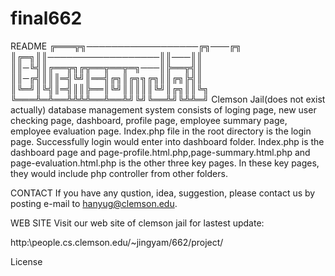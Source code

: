 # final662
README
                                          ╔═══╦╗──────────────────╔╗───╔╗
                                          ║╔═╗║║──────────────────║║───║║
                                          ║║─╚╣║╔══╦╗╔╦══╦══╦═╗───║╠══╦╣║
                                          ║║─╔╣║║║═╣╚╝║══╣╔╗║╔╗╗╔╗║║╔╗╠╣║
                                          ║╚═╝║╚╣║═╣║║╠══║╚╝║║║║║╚╝║╔╗║║╚╗
                                          ╚═══╩═╩══╩╩╩╩══╩══╩╝╚╝╚══╩╝╚╩╩═╝
Clemson Jail(does not exist actually) database management system consists of loging page, new user checking page, dashboard, profile page, employee summary page, employee evaluation page. Index.php file in the root directory is the login page. Successfully login would enter into dashboard folder. Index.php is the dashboard page and page-profile.html.php,page-summary.html.php and page-evaluation.html.php is the other three key pages. In these key pages, they would include php controller from other folders.

CONTACT
If you have any qustion, idea, suggestion, please contact us by posting e-mail to hanyug@clemson.edu.

WEB SITE
Visit our web site of clemson jail for lastest update:

http:\\people.cs.clemson.edu/~jingyam/662/project/

License

